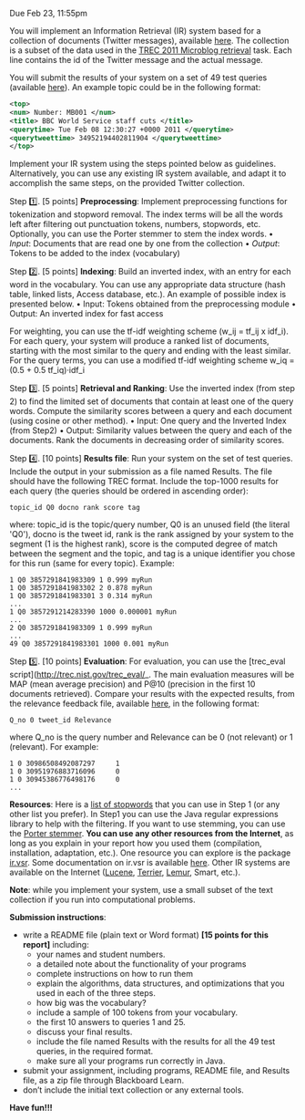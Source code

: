 
Due Feb 23, 11:55pm

You will implement an Information Retrieval (IR) system based for a collection of documents (Twitter messages), available [here](https://mega.nz/#!Euwk1IhK!gJfa0NYZdhBQQaO4vMpmpzjRgMn2-RMKC7WomuBC4Ck). The collection is a subset of the data used in the [TREC 2011 Microblog retrieval](https://sites.google.com/site/microblogtrack/2011-guidelines) task. Each line contains the id of the Twitter message and the actual message.

You will submit the results of your system on a set of 49 test queries (available [here](https://mega.nz/#!c6Qg0aTQ!_3nXDwRz5-0hmzMYiufIcB4Z7COjxEwj_QDfK36iAE8)).
An example topic could be in the following format:
```xml
<top>
<num> Number: MB001 </num>
<title> BBC World Service staff cuts </title>
<querytime> Tue Feb 08 12:30:27 +0000 2011 </querytime>
<querytweettime> 34952194402811904 </querytweettime>
</top>
```
Implement your IR system using the steps pointed below as guidelines. Alternatively, you can use any existing IR system available, and adapt it to accomplish the same steps, on the provided Twitter collection.

Step :one:. [5 points] **Preprocessing**: Implement preprocessing functions for tokenization and stopword removal. The index terms will be all the words left after filtering out punctuation tokens, numbers, stopwords, etc. Optionally, you can use the Porter stemmer to stem the index words.
  • _Input_: Documents that are read one by one from the collection
  • _Output_: Tokens to be added to the index (vocabulary)

Step :two:. [5 points] **Indexing**: Build an inverted index, with an entry for each word in the vocabulary. You can use any appropriate data structure (hash table, linked lists, Access database, etc.). An example of possible index is presented below.
• Input: Tokens obtained from the preprocessing module
• Output: An inverted index for fast access

  For weighting, you can use the tf-idf weighting scheme (w_ij = tf_ij x idf_i). For each query, your system will produce a ranked list of documents, starting with the most similar to the query and ending with the least similar. For the query terms, you can use a modified tf-idf weighting scheme w_iq = (0.5 + 0.5 tf_iq)·idf_i

Step :three:. [5 points] **Retrieval and Ranking**: Use the inverted index (from step 2) to find the limited set of documents that contain at least one of the query words. Compute the similarity scores between a query and each document (using cosine or other method).
• Input: One query and the Inverted Index (from Step2)
• Output: Similarity values between the query and each of the documents. Rank the documents in
decreasing order of similarity scores.

Step :four:. [10 points] **Results file**: Run your system on the set of test queries. Include the output in your submission as a file named Results.
The file should have the following TREC format. Include the top-1000 results for each query (the queries should be ordered in ascending order):
```
topic_id Q0 docno rank score tag
```
where: topic_id is the topic/query number, Q0 is an unused field (the literal 'Q0'), docno is the tweet id, rank is the rank assigned by your system to the segment (1 is the highest rank), score is the computed degree of match between the segment and the topic, and tag is a unique identifier you chose for this run (same for every topic). Example:
```
1 Q0 3857291841983309 1 0.999 myRun
1 Q0 3857291841983302 2 0.878 myRun
1 Q0 3857291841983301 3 0.314 myRun
...
1 Q0 3857291214283390 1000 0.000001 myRun
...
2 Q0 3857291841983309 1 0.999 myRun
...
49 Q0 3857291841983301 1000 0.001 myRun
```

Step :five:. [10 points] **Evaluation**:
For evaluation, you can use the [trec_eval script](http://trec.nist.gov/trec_eval/_. The main evaluation measures will be MAP (mean average precision) and P@10 (precision in the first 10 documents retrieved). Compare your results with the expected
results, from the relevance feedback file, available [here](http://www.site.uottawa.ca/~diana/csi4107/A1_2016/Trec_microblog11-qrels.txt), in the following format:
```
Q_no 0 tweet_id Relevance
```

where Q_no is the query number and Relevance can be 0 (not relevant) or 1 (relevant). For example:
```
1 0 30986508492087297     1
1 0 30951976883716096     0
1 0 30945386776498176     0
...
```
**Resources**: Here is a [list of stopwords](http://www.site.uottawa.ca/~diana/csi5180/StopWords) that you can use in Step 1 (or any other list you prefer). In Step1 you can use the Java regular expressions library to help with the filtering. If you want to use stemming, you can use the [Porter stemmer](http://tartarus.org/~martin/PorterStemmer/).
**You can use any other resources from the Internet**, as long as you explain in your report how you used them (compilation, installation, adaptation, etc.).
One resource you can explore is the package [ir.vsr](http://www.cs.utexas.edu/users/mooney/ir-course/ir.jar). Some documentation on ir.vsr is available [here](http://www.cs.utexas.edu/users/mooney/ir-course/doc/index.html). Other IR systems are available on the Internet ([Lucene](http://lucene.apache.org), [Terrier](http://terrier.org), [Lemur](http://www.lemurproject.org), Smart, etc.).

**Note**: while you implement your system, use a small subset of the text collection if you run into computational problems.

**Submission instructions**:
- write a README file (plain text or Word format) **[15 points for this report]** including:
  * your names and student numbers. 
  * a detailed note about the functionality of your programs
  * complete instructions on how to run them
  * explain the algorithms, data structures, and optimizations that you used in each of the three steps.
  * how big was the vocabulary?
  * include a sample of 100 tokens from your vocabulary.
  * the first 10 answers to queries 1 and 25.
  * discuss your final results.
  * include the file named Results with the results for all the 49 test queries, in the required format. 
  * make sure all your programs run correctly in Java.
- submit your assignment, including programs, README file, and Results file, as a zip file through Blackboard Learn.
- don’t include the initial text collection or any external tools.

**Have fun!!!**
